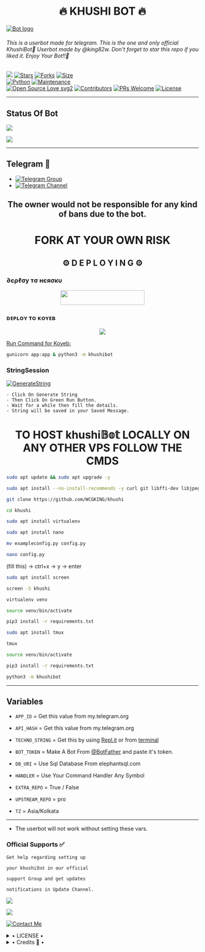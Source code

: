 
<h1 align="center">🔥 KHUSHI BOT 🔥</h1>

[![Bot logo](https://graph.org/file/683575bb9191eca6f8794.jpg)](https://t.me/Worldchattinggroup0)


<h6>This is a userbot made for telegram. 
This is the one and only official KhushiBot💙 Userbot made by @king82w. Don't forget to star this repo if you liked it. Enjoy Your Bot!!💝</h6>

[![](https://img.shields.io/badge/KHUSHIBOT-v1.1-blue)](#)
[![Stars](https://img.shields.io/github/stars/KHUSHIBOT-OP/KHUSHIBOT?style=flat-square&color=yellow)](https://github.com/KHUSHIBOT-OP/KHUSHIBOT/stargazers)
[![Forks](https://img.shields.io/github/forks/KHUSHIBOT-OP/KHUSHIBOT?style=flat-square&color=orange)](https://github.com/KHUSHIBOT-OP/KHUSHIBOT/fork)
[![Size](https://img.shields.io/github/repo-size/KHUSHIBOT-OP/KHUSHIBOT?style=flat-square&color=green)](https://github.com/KHUSHIBOT-OP/KHUSHIBOT/)   
[![Python](https://img.shields.io/badge/Python-v3.10.2-blue)](https://www.python.org/)
[![Maintenance](https://img.shields.io/badge/Maintained%3F-yes-green.svg)](https://github.com/KHUSHIBOT-OP/KHUSHIBOT/graphs/commit-activity)   
[![Open Source Love svg2](https://badges.frapsoft.com/os/v2/open-source.svg?v=103)](https://github.com/KHUSHIBOT-OP/KHUSHIBOT)
[![Contributors](https://img.shields.io/github/contributors/KHUSHIBOT-OP/KHUSHIBOT?style=flat-square&color=green)](https://github.com/KHUSHIBOT-OP/KHUSHIBOT/graphs/contributors)
[![PRs Welcome](https://img.shields.io/badge/PRs-welcome-brightgreen.svg?style=flat-square)](https://makeapullrequest.com)
[![License](https://img.shields.io/badge/License-AGPL-blue)](https://github.com/KHUSHIBOT-OP/KHUSHIBOT/blob/master/LICENSE)   

------

## Status Of Bot 
<p align="left">
    <a href="https://github.com/KHUSHIBOT-OP/KHUSHIBOT/network/members"><img src="https://img.shields.io/github/forks/KHUSHIBOT-OP/KHUSHIBOT?label=Forks&logoColor=Black&style=social"></a><p align="left"><a href="https://github.com/KHUSHIBOT-OP/KHUSHIBOT/stargazers"><img src="https://img.shields.io/github/stars/KHUSHIBOT-OP/KHUSHIBOT?logoColor=Blue&style=social"></a><p align="left"><a href="https://github.com/KHUSHIBOT-OP/KHUSHIBOT"></a><p align="left"><a href="https://github.com/KHUSHIBOT-OP/KHUSHIBOT?"></a>

------

## Telegram 🏪
- [![Telegram Group](https://img.shields.io/badge/Telegram-Group-brightgreen)](https://t.me/Worldchattinggroup0)
- [![Telegram Channel](https://img.shields.io/badge/Telegram-Channel-brightgreen)](https://t.me/networkwcg)

<h2 align="center">The owner would not be responsible for any kind of bans due to the bot.</h2>

<h1 align="center">FORK AT YOUR OWN RISK</h1>

<h2 align="center">⚙️ D E P L O Y I N G ⚙️</h2>


<h3> ∂єρℓσу тσ нєяσкυ</h3>

<p align="center"><a href="https://heroku.com/deploy"> <img src="https://img.shields.io/badge/Deploy%20To%20Heroku-grey?style=for-the-badge&logo=heroku" width="220" height="38.45"/></a></p>
</a>

<h3> ᴅᴇᴘʟᴏʏ ᴛᴏ ᴋᴏʏᴇʙ </h3>

<p align="center"><a href="https://app.koyeb.com/deploy?type=git&repository=github.com/TECHNOBOT-OP/TECHNOUSERBOT&branch=master&ports=8080;http;/&name=tbot&env[PORT]=8080&env[ENV]=True&env[ALIVE_NAME]=None&env[APP_ID]=None&env[API_HASH]=None&env[TECHNO_STRING]=None&env[BOT_TOKEN]=None&env[DATABASE_URL]=None&env[EXTRA_REPO]=True&env[UPSTREAM_REPO]=pro&env[TZ]=Asia/Kolkata"> <img src="https://www.koyeb.com/static/images/deploy/button.svg">

Run Command for Koyeb:
```bash
gunicorn app:app & python3 -m khushibot
```

<h3> StringSession </h3>

[![GenerateString](https://img.shields.io/badge/repl.it-generateString-yellowgreen)](https://replit.com/@Technoboy02/TechnoString?v=1) 

    - Click On Generate String
    - Then Click On Green Run Button.
    - Wait for a while then fill the details.
    - String will be saved in your Saved Message.


<h1 align="center">TO HOST khushi𝔹𝕠𝕥 LOCALLY ON ANY OTHER VPS FOLLOW THE CMDS</h1>

```bash
sudo apt update && sudo apt upgrade -y

sudo apt install --no-install-recommends -y curl git libffi-dev libjpeg-dev libwebp-dev python3-lxml python3-psycopg2 libpq-dev libcurl4-openssl-dev libxml2-dev libxslt1-dev python3-pip python3-sqlalchemy openssl wget python3 python3-dev libreadline-dev libyaml-dev gcc zlib1g ffmpeg libssl-dev libgconf-2-4 libxi6 unzip libopus0 libopus-dev python3-venv libmagickwand-dev pv tree mediainfo

git clone https://github.com/WCGKING/khushi

cd khushi

sudo apt install virtualenv

sudo apt install nano

mv exampleconfig.py config.py
```

```bash
nano config.py
```
 (fill this) -> ctrl+x -> y -> enter

```bash
sudo apt install screen

screen -S khushi

virtualenv venv

source venv/bin/activate

pip3 install -r requirements.txt

sudo apt install tmux

tmux

source venv/bin/activate

pip3 install -r requirements.txt

python3 -m khushibot
```
 
 
------

## Variables

- `APP_ID`  =  Get this value from my.telegram.org
- `API_HASH`  =  Get this value from my.telegram.org
- `TECHNO_STRING`  =  Get this by using [Repl.it](#Repl) or from [terminal](#Terminal)
- `BOT_TOKEN`  =  Make A Bot From [@BotFather](https://t.me/botfather) and paste it's token.
- `DB_URI` = Use Sql Database  From elephantsql.com
- `HANDLER` = Use Your Command Handler Any Symbol
- `EXTRA_REPO` = True / False
- `UPSTREAM_REPO` = pro
- `TZ` = Asia/Kolkata 

    </details>
------

- The userbot will not work without setting these vars.


### Official Supports ✅ 


```
Get help regarding setting up 

your khushi𝔹𝕠𝕥 in our official 

support Group and get updates

notifications in Update Channel.
```

<a href="https://t.me/networkwcg"><img src="https://img.shields.io/badge/Join-Support%20Channel-red.svg?style=for-the-badge&logo=Telegram"></a>

<a href="https://t.me/Worldchattinggroup0"><img src="https://img.shields.io/badge/Join-Support%20Group-blue.svg?style=for-the-badge&logo=Telegram"></a>


[![Contact Me](https://img.shields.io/badge/Telegram-Contact%20Me-informational)](https://t.me/king82w)


<details>

  <summary> • LICENSE • </summary>

![](https://www.gnu.org/graphics/gplv3-or-later.png)

Copyright (C) 2022 𝕋𝕖𝕔𝕙𝕟𝕠𝔹𝕠𝕥

Poject [KHUSHIBOT](https://github.com/KHUSHIBOY-OP/KHUSHIBOT) is free software: you can redistribute it and/or modify

it under the terms of the GNU General Public License as published by

the Free Software Foundation, either version 3 of the License, or

(at your option) any later version.

This program is distributed in the hope that it will be useful,

but WITHOUT ANY WARRANTY; without even the implied warranty of

MERCHANTABILITY or FITNESS FOR A PARTICULAR PURPOSE.  See the

GNU General Public License for more details.

You should have received a copy of the GNU General Public License

along with this program. If not, see <https://www.gnu.org/licenses/>.

</details>

<details>

  <summary> • Credits 🏅 • </summary>
  
• Inspired from all the userbots available publically for telegram.

• Motivated mainly by LEGENDBOT and Catuserbot.

• [LonamiWebs](https://github.com/LonamiWebs/khushi) for khushi.

• [KHUSHI](https://github.com/WCGKING/khushi):DEV

• Plugins credit goes to [LEGENDBOT](https://github.com/LEGEND-AI/LEGENDBOT)
